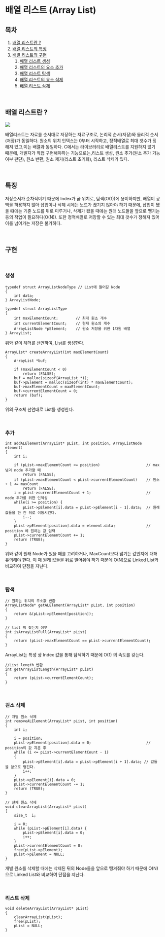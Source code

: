 # 배열 리스트 (Array List)

## 목차
1. [배열 리스트란 ?](#배열-리스트란)
2. [배열 리스트의 특징](#특징)
3. [배열 리스트의 구현](#구현)
    1. [배열 리스트 생성](#생성)
    2. [배열 리스트의 요소 추가](#추가)
    3. [배열 리스트 탐색](#탐색)
    4. [배열 리스트의 요소 삭제](#원소-삭제)
    5. [배열 리스트 삭제](#리스트-삭제)

<br>

## 배열 리스트란 ?

<img src="https://upload.wikimedia.org/wikipedia/commons/thumb/3/3f/Array1.svg/1024px-Array1.svg.png">

<br>

<p>
배열리스트는 자료를 순서대로 저장하는 자료구조로, 논리적 순서(저장)와 물리적 순서(저장)가 동일하다. 원소의 위치 인덱스는 0부터 시작하고, 정적배열로 최대 갯수가 정해져 있고,이는 배열과 동일하다.
C에서는 라이브러리로 배열리스트를 지원하지 않기 때문에, 개발자가 직접 구현해야하는 기능으로는,리스트 생성, 원소 추가(원소 추가 가능 여부 판단), 원소 반환, 원소 제거(리스트 초기화), 리스트 삭제가 있다.
</p>

<br>

## 특징

<p>
저장순서가 순차적이기 때문에 Index가 곧 위치로, 탐색(O(1))에 용이하지만, 배열이 공백을 허용하지 않아 삽입이나 삭제 시에는 노드가 끊기지 않아야 하기 때문에, 삽입이 됐을 떄에는 기존 노드를 뒤로 미루거나, 삭제가 됐을 때에는 원래 노드들을 앞으로 땡기는 등의 작업이 필요하다(O(N)). 또한 정적배열로 저장할 수 있는 최대 갯수가 정해져 있어 이를 넘어가는 저장은 불가하다.
</p>

<br>

## 구현

<br>

### 생성
```
typedef struct ArrayListNodeType // List에 들어갈 Node
{
    int data;
} ArrayListNode;

typedef struct ArrayListType
{
    int maxElementCount;        // 최대 원소 개수
    int currentElementCount;    // 현재 원소의 개수
    ArrayListNode *pElement;    // 원소 저장을 위한 1차원 배열
} ArrayList;
```
위와 같이 헤더를 선언하여, List를 생성한다.

```
ArrayList* createArrayList(int maxElementCount) 
{
    ArrayList *buf;

    if (maxElementCount < 0)
        return (FALSE);
    buf = malloc(sizeof(ArrayList *));
    buf->pElement = malloc(sizeof(int) * maxElementCount);
    buf->maxElementCount = maxElementCount;
    buf->currentElementCount = 0;
    return (buf);
}
```
위의 구조체 선언대로 List를 생성한다.

<br>

### 추가
```
int addALElement(ArrayList* pList, int position, ArrayListNode element) 
{
    int i;

    if (pList->maxElementCount <= position)                     // max 넘겨 node 추가할 때
        return (FALSE);
    if (pList->maxElementCount < pList->currentElementCount)    // 원소 + 1 <= maxCount
        return (FALSE);
    i = pList->currentElementCount + 1;                         // node 추가를 위한 인덱싱
    while(i >= position) {
        pList->pElement[i].data = pList->pElement[i - 1].data;  // 원래 값들을 한 칸 뒤로 이동시킨다.
        i--;
    }
    pList->pElement[position].data = element.data;              // position 에 원하는 값 입력
    pList->currentElementCount += 1;
    return (TRUE);
}
```
위와 같이 원래 Node가 있을 때를 고려하거나, MaxCount보다 넘기는 값인지에 대해 유의해야 한다.
이 때 원래 값들을 뒤로 밀어줘야 하기 때문에 O(N)으로 Linked List와 비교하여 단점을 지닌다.

<br>

### 탐색
```
// 원하는 위치의 주소값 반환
ArrayListNode* getALElement(ArrayList* pList, int position) 
{
    return &(pList->pElement[position]); 
}

// list 꽉 찼는지 여부
int isArrayListFull(ArrayList* pList) 
{
    return (pList->maxElementCount == pList->currentElementCount);
}
```
ArrayList는 특성 상 Index 값을 통해 탐색하기 때문에 O(1) 의 속도를 갖는다.

```
//List length 반환
int getArrayListLength(ArrayList* pList) 
{
    return (pList->currentElementCount);
}
```

<br>

### 원소 삭제
```
// 개별 원소 삭제
int removeALElement(ArrayList* pList, int position) 
{
    int i;

    i = position;
    pList->pElement[position].data = 0;                         // position의 값 지운 후
    while (i <= pList->currentElementCount - 1)
    {
        pList->pElement[i].data = pList->pElement[i + 1].data; // 값들을 앞으로 땡긴다.
        i++;
    }
    pList->pElement[i].data = 0;
    pList->currentElementCount -= 1;
    return (TRUE);
}
```
```
// 전체 원소 삭제
void clearArrayList(ArrayList* pList) 
{
    size_t  i;

    i = 0;
    while (pList->pElement[i].data) {
        pList->pElement[i].data = 0;
        i++;
    }
    pList->currentElementCount = 0;
    free(pList->pElement);
    pList->pElement = NULL;
}
```
개별 원소를 삭제할 때에는 삭제된 뒤의 Node들을 앞으로 땡겨줘야 하기 때문에 O(N)으로 Linked List와 비교하여 단점을 지닌다.

<br>

### 리스트 삭제
```
void deleteArrayList(ArrayList* pList) 
{
    clearArrayList(pList);
    free(pList);
    pList = NULL;
}
```

<br>
